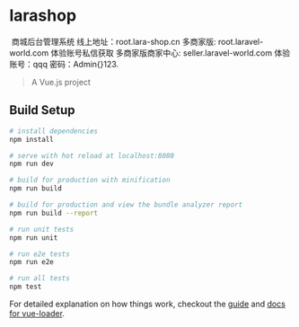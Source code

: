 # larashop
  商城后台管理系统
  线上地址：root.lara-shop.cn
  多商家版: root.laravel-world.com
  体验账号私信获取
  多商家版商家中心: seller.laravel-world.com 体验账号：qqq 密码：Admin{}123.

> A Vue.js project

## Build Setup

``` bash
# install dependencies
npm install

# serve with hot reload at localhost:8080
npm run dev

# build for production with minification
npm run build

# build for production and view the bundle analyzer report
npm run build --report

# run unit tests
npm run unit

# run e2e tests
npm run e2e

# run all tests
npm test
```

For detailed explanation on how things work, checkout the [guide](http://vuejs-templates.github.io/webpack/) and [docs for vue-loader](http://vuejs.github.io/vue-loader).
